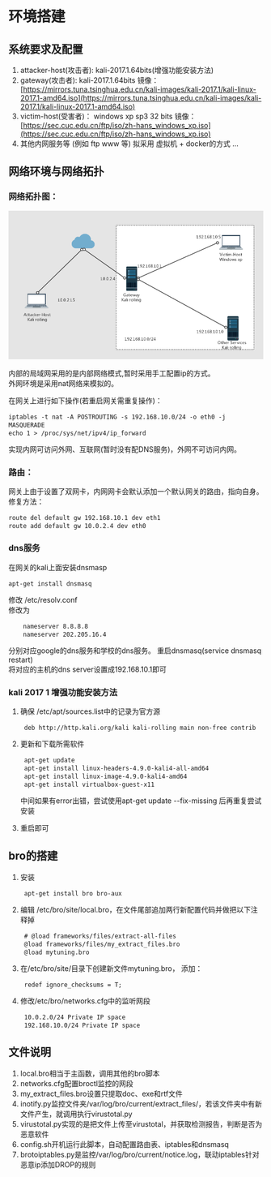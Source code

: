 # 环境搭建  
  
## 系统要求及配置   
 
1. attacker-host(攻击者): kali-2017.1.64bits(增强功能安装方法)     
2. gateway(攻击者): kali-2017.1.64bits  镜像：[https://mirrors.tuna.tsinghua.edu.cn/kali-images/kali-2017.1/kali-linux-2017.1-amd64.iso](https://mirrors.tuna.tsinghua.edu.cn/kali-images/kali-2017.1/kali-linux-2017.1-amd64.iso)
3. victim-host(受害者)： windows xp sp3 32 bits 镜像：[https://sec.cuc.edu.cn/ftp/iso/zh-hans_windows_xp.iso](https://sec.cuc.edu.cn/ftp/iso/zh-hans_windows_xp.iso)  
4. 其他内网服务等 (例如 ftp  www 等) 拟采用 虚拟机 + docker的方式  ...   
  
## 网络环境与网络拓扑  
  
### 网络拓扑图：  

![](1.png)   
  
内部的局域网采用的是内部网络模式,暂时采用手工配置ip的方式。  
外网环境是采用nat网络来模拟的。   

在网关上进行如下操作(若重启网关需重复操作)：  
  
	iptables -t nat -A POSTROUTING -s 192.168.10.0/24 -o eth0 -j MASQUERADE 
	echo 1 > /proc/sys/net/ipv4/ip_forward   


实现内网可访问外网、互联网(暂时没有配DNS服务)，外网不可访问内网。  

### 路由：
网关上由于设置了双网卡，内网网卡会默认添加一个默认网关的路由，指向自身。  
修复方法：  

	route del default gw 192.168.10.1 dev eth1  
	route add default gw 10.0.2.4 dev eth0  


### dns服务 		
在网关的kali上面安装dnsmasp 

	apt-get install dnsmasq  
  
修改 /etc/resolv.conf    
修改为  
  
		nameserver 8.8.8.8
		nameserver 202.205.16.4     
  
分别对应google的dns服务和学校的dns服务。
重启dnsmasq(service dnsmasq restart)  
将对应的主机的dns server设置成192.168.10.1即可


### kali 2017 1 增强功能安装方法  
  
1. 确保 /etc/apt/sources.list中的记录为官方源 

		deb http://http.kali.org/kali kali-rolling main non-free contrib
 
2. 更新和下载所需软件
	
		apt-get update
		apt-get install linux-headers-4.9.0-kali4-all-amd64  
		apt-get install linux-image-4.9.0-kali4-amd64  
		apt-get install virtualbox-guest-x11     
 
	中间如果有error出错，尝试使用apt-get update --fix-missing 后再重复尝试安装  
 
3. 重启即可  



## bro的搭建  
1. 安装  

		apt-get install bro bro-aux  
2. 编辑 /etc/bro/site/local.bro，在文件尾部追加两行新配置代码并做把以下注释掉  

		# @load frameworks/files/extract-all-files
		@load frameworks/files/my_extract_files.bro
		@load mytuning.bro
	
3. 在/etc/bro/site/目录下创建新文件mytuning.bro， 添加：  

		redef ignore_checksums = T;  
4. 修改/etc/bro/networks.cfg中的监听网段  
	
		10.0.2.0/24	Private IP space
		192.168.10.0/24	Private IP space  
## 文件说明  
1. local.bro相当于主函数，调用其他的bro脚本  
2. networks.cfg配置broctl监控的网段  
3. my_extract_files.bro设置只提取doc、exe和rtf文件  
4. inotify.py监控文件夹/var/log/bro/current/extract_files/，若该文件夹中有新文件产生，就调用执行virustotal.py  
5. virustotal.py实现的是把文件上传至virustotal，并获取检测报告，判断是否为恶意软件  
6. config.sh开机运行此脚本，自动配置路由表、iptables和dnsmasq  
7. brotoiptables.py是监控/var/log/bro/current/notice.log，联动iptables针对恶意ip添加DROP的规则  
